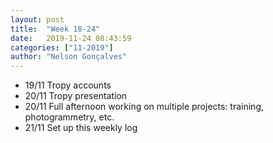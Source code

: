 ```yaml
---
layout: post
title:  "Week 18-24"
date:   2019-11-24 08:43:59
categories: ["11-2019"]
author: "Nelson Gonçalves"
---
```


* 19/11 Tropy accounts
* 20/11 Tropy presentation
* 20/11 Full afternoon working on multiple projects: training, photogrammetry, etc.
* 21/11 Set up this weekly log 
